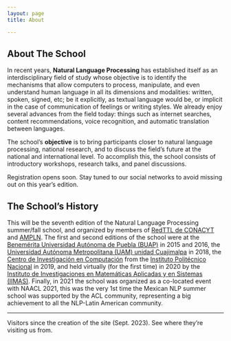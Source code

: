 ```yaml
---
layout: page
title: About

---
```

## About The School

In recent years, **Natural Language Processing** has established itself as an interdisciplinary field of study whose objective is to identify the mechanisms that allow computers to process, manipulate, and even understand human language in all its dimensions and modalities: written, spoken,  signed, etc; be it explicitly, as textual language would be, or implicit in the case of communication of feelings or writing styles. We already enjoy several advances from the field today: things such as internet searches, content recommendations, voice recognition, and automatic translation between languages.



The school’s **objective** is to bring participants closer to natural language processing, national research, and to discuss the field’s future at the national and international level. To accomplish this, the school consists of introductory workshops, research talks, and panel discussions. 

Registration opens soon. Stay tuned to our social networks to avoid missing out on this year’s edition. 

## The School’s History

This will be the seventh edition of the Natural Language Processing summer/fall school, and organized by members of [RedTTL de CONACYT](http://redttl.mx/) and [AMPLN](http://ampln.mx/). The first and second editions of the school were at the [Benemérita Universidad Autónoma de Puebla (BUAP)](http://www.buap.mx/) in 2015 and 2016, the [Universidad Autónoma Metropolitana (UAM) unidad Cuajimalpa](http://www.cua.uam.mx/) in 2018, the [Centro de Investigación en Computación](http://www.cic.ipn.mx/) from the [Instituto Politécnico Nacional](http://www.ipn.mx/) in 2019, and held virtually (for the first time) in 2020 by the [Instituto de Investigaciones en Matemáticas Aplicadas y en Sistemas (IIMAS)](https://www.iimas.unam.mx/). Finally, in 2021 the school was organized as a co-located event with NAACL 2021, this was the very 1st time the Mexican NLP summer school was supported by the ACL community, representing a big achievement to all the NLP-Latin American community.

<hr>

Visitors since the creation of the site (Sept. 2023). See where they’re visiting us from.

<script type="text/javascript" src="//rf.revolvermaps.com/0/0/6.js?i=58p13wydpcy&amp;m=7&amp;c=e63100&amp;cr1=ffffff&amp;f=arial&amp;l=0&amp;bv=90&amp;lx=-420&amp;ly=420&amp;hi=20&amp;he=7&amp;hc=a8ddff&amp;rs=80" async="async"></script>
